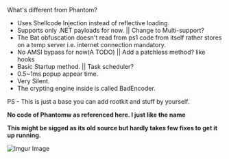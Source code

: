 What's different from Phantom?
* Uses Shellcode Injection instead of reflective loading.
* Supports only .NET payloads for now. || Change to Multi-support?
* The Bat obfuscation doesn't read from ps1 code from itself rather stores on a temp server i.e. internet connection mandatory.
* No AMSI bypass for now(A TODO) || Add a patchless method? like hooks
* Basic Startup method. || Task scheduler?
* 0.5~1ms popup appear time.
* Very Silent.
* The crypting engine inside is called BadEncoder.

PS - This is just a base you can add rootkit and stuff by yourself.

**No code of Phantomw as referenced here. I just like the name**

**This might be sigged as its old source but hardly takes few fixes to get it up running.**

![Imgur Image](https://i.imgur.com/9xGoPWq.png)
